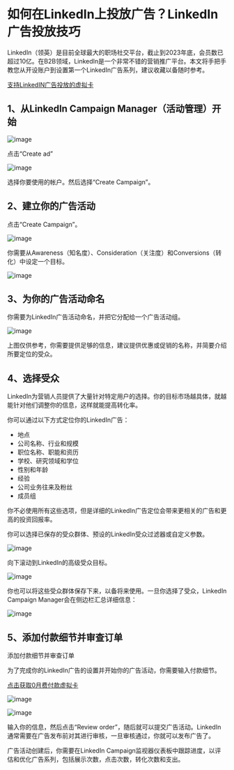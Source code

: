 # 如何在LinkedIn上投放广告？LinkedIn广告投放技巧

LinkedIn（领英）是目前全球最大的职场社交平台，截止到2023年底，会员数已超过10亿。在B2B领域，LinkedIn是一个非常不错的营销推广平台。本文将手把手教您从开设账户到设置第一个LinkedIn广告系列，建议收藏以备随时参考。

[支持LinkedIN广告投放的虚拟卡](https://gpt.fomepay.com/#/pages/login/index?d=Q3DD80)

## 1、从LinkedIn Campaign Manager（活动管理）开始

![image](https://github.com/packa5512/LinkedIn/assets/169962871/e05706b6-7031-4135-a8b9-4fe868f66132)


点击“Create ad”

![image](https://github.com/packa5512/LinkedIn/assets/169962871/e72bc8df-0651-4062-bae1-c69bf6633826)


选择你要使用的帐户。然后选择“Create Campaign”。

## 2、建立你的广告活动

点击“Create Campaign”。

![image](https://github.com/packa5512/LinkedIn/assets/169962871/405b62ea-f489-4d98-8588-4f52c112c19f)


你需要从Awareness（知名度）、Consideration（关注度）和Conversions（转化）中设定一个目标。

![image](https://github.com/packa5512/LinkedIn/assets/169962871/10bce41e-6df1-4101-b913-78e0a6184884)


## 3、为你的广告活动命名

你需要为LinkedIn广告活动命名，并把它分配给一个广告活动组。

![image](https://github.com/packa5512/LinkedIn/assets/169962871/c5e59860-fa07-4f3b-b9ca-c504417c33b2)


上图仅供参考，你需要提供足够的信息，建议提供优惠或促销的名称，并简要介绍所要定位的受众。

## 4、选择受众

LinkedIn为营销人员提供了大量针对特定用户的选择。你的目标市场越具体，就越能针对他们调整你的信息，这样就能提高转化率。

你可以通过以下方式定位你的LinkedIn广告：

- 地点
- 公司名称、行业和规模
- 职位名称、职能和资历
- 学校、研究领域和学位
- 性别和年龄
- 经验
- 公司业务往来及粉丝
- 成员组

你不必使用所有这些选项，但是详细的LinkedIn广告定位会带来更相关的广告和更高的投资回报率。

你可以选择已保存的受众群体、预设的LinkedIn受众过滤器或自定义参数。

![image](https://github.com/packa5512/LinkedIn/assets/169962871/69e8cd11-aa48-41a3-a4ea-28732e3946c7)


向下滚动到LinkedIn的高级受众目标。

![image](https://github.com/packa5512/LinkedIn/assets/169962871/6a132688-17fe-44d9-a1f7-a6f581451dad)


你也可以将这些受众群体保存下来，以备将来使用。一旦你选择了受众，LinkedIn Campaign Manager会在侧边栏汇总详细信息：

![image](https://github.com/packa5512/LinkedIn/assets/169962871/2b1620b2-eead-448c-81ac-11fd244c4c99)


## 5、添加付款细节并审查订单

添加付款细节并审查订单

为了完成你的LinkedIn广告的设置并开始你的广告活动，你需要输入付款细节。

[点击获取0月费付款虚拟卡](https://gpt.fomepay.com/#/pages/login/index?d=Q3DD80)

![image](https://github.com/packa5512/LinkedIn/assets/169962871/8ec0df89-1514-41be-8da7-30d4c560a303)

![image](https://github.com/packa5512/LinkedIn/assets/169962871/2fabe225-6a6d-4243-a19b-9a417acebf5c)


输入你的信息，然后点击“Review order”，随后就可以提交广告活动。LinkedIn通常需要在广告发布前对其进行审核，一旦审核通过，你就可以发布广告了。

广告活动创建后，你需要在LinkedIn Campaign监视器仪表板中跟踪进度，以评估和优化广告系列，包括展示次数，点击次数，转化次数和支出。


